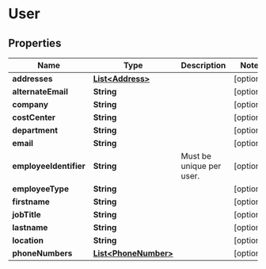 # User

## Properties
Name | Type | Description | Notes
------------ | ------------- | ------------- | -------------
**addresses** | [**List&lt;Address&gt;**](Address.md) |  |  [optional]
**alternateEmail** | **String** |  |  [optional]
**company** | **String** |  |  [optional]
**costCenter** | **String** |  |  [optional]
**department** | **String** |  |  [optional]
**email** | **String** |  |  [optional]
**employeeIdentifier** | **String** | Must be unique per user. |  [optional]
**employeeType** | **String** |  |  [optional]
**firstname** | **String** |  |  [optional]
**jobTitle** | **String** |  |  [optional]
**lastname** | **String** |  |  [optional]
**location** | **String** |  |  [optional]
**phoneNumbers** | [**List&lt;PhoneNumber&gt;**](PhoneNumber.md) |  |  [optional]
